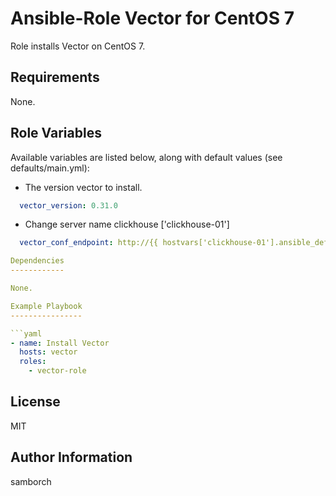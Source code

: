 Ansible-Role Vector for CentOS 7
=========


Role installs Vector on CentOS 7. 

Requirements
------------

None.

Role Variables
--------------

Available variables are listed below, along with default values (see defaults/main.yml):

* The version vector to install.
```yml
  vector_version: 0.31.0
```
* Change server name clickhouse ['clickhouse-01']
```yml
  vector_conf_endpoint: http://{{ hostvars['clickhouse-01'].ansible_default_ipv4.address }}:8123

Dependencies
------------

None.

Example Playbook
----------------

```yaml
- name: Install Vector
  hosts: vector
  roles:
    - vector-role
```


License
-------

MIT

Author Information
------------------

samborch
